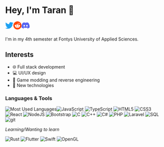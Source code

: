# Hey, I'm Taran 👋
<a href="https://twitter.com/DottieDot13">
  <img align="left" alt="Twitter" width="26px" src="./icons/twitter.svg" />
</a>
<a href="https://reddit.com/u/ThatDottieDot">
  <img align="left" alt="Reddit" width="26px" src="./icons/reddit.svg" />
</a>
<a href="https://discord.com/users/394157602252128267">
  <img align="left" alt="Discord" width="26px" src="./icons/discord.svg" />
</a>

<br />
<br />

I'm in my 4th semester at Fontys University of Applied Sciences.


## Interests
- 🌐 Full stack development
- 💻 UI/UX design
- 🔎 Game modding and reverse engineering
- 🧪 New technologies

### Languages & Tools

<img align="left" alt="Most Used Languages" src="https://github-readme-stats.vercel.app/api/top-langs/?username=dottiedot&layout=compact&theme=dark" />

![JavaScript](https://img.shields.io/badge/-JavaScript-yellow?style=flat&logo=javascript&labelColor=444)
![TypeScript](https://img.shields.io/badge/-TypeScript-blue?style=flat&logo=typescript&labelColor=444)
![HTML5](https://img.shields.io/badge/-HTML5-red?style=flat&logo=html5&labelColor=444)
![CSS3](https://img.shields.io/badge/-CSS3-blue?style=flat&logo=css3&labelColor=444)
![React](https://img.shields.io/badge/-React-9cf?style=flat&logo=react&labelColor=444)
![NodeJS](https://img.shields.io/badge/-NodeJS-brightgreen?style=flat&logo=node.js&labelColor=444)
![Bootstrap](https://img.shields.io/badge/-Bootstrap-blueviolet?style=flat&logo=bootstrap&labelColor=444)
![C](https://img.shields.io/badge/-C%20Lang-lightgrey?style=flat&logo=c&labelColor=444)
![C++](https://img.shields.io/badge/-C++-blue?style=flat&logo=c%2B%2B&labelColor=444)
![C#](https://img.shields.io/badge/-C%23-blue?style=flat&logo=c-sharp&labelColor=444)
![PHP](https://img.shields.io/badge/-PHP-777bb4?style=flat&logo=php&labelColor=444)
![Laravel](https://img.shields.io/badge/-Laravel-red?style=flat&logo=laravel&labelColor=444)
![SQL](https://img.shields.io/badge/-SQL-9cf?style=flat&logo=mysql&labelColor=444)
![git](https://img.shields.io/badge/-Git-orange?style=flat&logo=github&labelColor=444)


*Learning/Wanting to learn*

![Rust](https://img.shields.io/badge/-Rust-brown?style=flat&logo=rust&labelColor=444)
![Flutter](https://img.shields.io/badge/-Flutter-blue?style=flat&logo=flutter&labelColor=444)
![Swift](https://img.shields.io/badge/-Swift-orange?style=flat&logo=swift&labelColor=444)
![OpenGL](https://img.shields.io/badge/-OpenGL-blue?style=flat&logo=opengl&labelColor=444)

